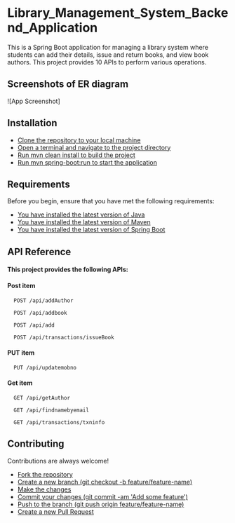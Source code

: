# Library_Management_System_Backend_Application
This is a Spring Boot application for managing a library system where students can add their details, issue and return books, and view book authors. This project provides 10 APIs to perform various operations.

## Screenshots of ER diagram

![App Screenshot]





## Installation 

 - [Clone the repository to your local machine](https://github.com/your_username/library-management.git)
 - [Open a terminal and navigate to the project directory]()
 - [Run mvn clean install to build the project]()
 - [Run mvn spring-boot:run to start the application]()
## Requirements
Before you begin, ensure that you have met the following requirements:

 - [You have installed the latest version of Java]()
 - [You have installed the latest version of Maven]()
 - [You have installed the latest version of Spring Boot]()


## API Reference

#### This project provides the following APIs:

#### Post item

```http
  POST /api/addAuthor
```
```http
  POST /api/addbook
```

```http
  POST /api/add
```



```http
  POST /api/transactions/issueBook
```



#### PUT item

```http
  PUT /api/updatemobno
```



#### Get item

```http
  GET /api/getAuthor
```
```http
  GET /api/findnamebyemail
```

```http
  GET /api/transactions/txninfo
```
## Contributing

Contributions are always welcome!


 - [Fork the repository]()
 - [Create a new branch (git checkout -b feature/feature-name)]()
 - [Make the changes]()
- [Commit your changes (git commit -am 'Add some feature')]()
 - [Push to the branch (git push origin feature/feature-name)]()
 - [Create a new Pull Request]()

